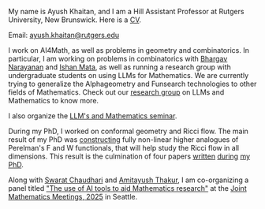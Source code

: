 My name is Ayush Khaitan, and I am a Hill Assistant Professor at Rutgers University, New Brunswick. Here is a [CV](CV.pdf). 

Email: ayush.khaitan@rutgers.edu

I work on AI4Math, as well as problems in geometry and combinatorics. In particular, I am working on problems in combinatorics with [Bhargav Narayanan](https://sites.math.rutgers.edu/~narayanan/) and [Ishan Mata](https://sites.google.com/site/ishanmata), as well as running a research group with undergraduate students on using LLMs for Mathematics. We are currently trying to generalize the Alphageometry and Funsearch technologies to other fields of Mathematics. Check out our [research group](llmath.html) on LLMs and Mathematics to know more. 

I also organize the [LLM's and Mathematics seminar](seminar.html). 

During my PhD, I worked on conformal geometry and Ricci flow. The main result of my PhD was [constructing](https://arxiv.org/pdf/2308.02061) fully non-linear higher analogues of Perelman's F and W functionals, that will help study the Ricci flow in all dimensions. This result is the culmination of four papers [written](https://arxiv.org/abs/2202.11153) [during](https://arxiv.org/pdf/2203.04719) [my](https://arxiv.org/pdf/2205.06018) [PhD](https://arxiv.org/pdf/2308.02061). 

Along with [Swarat Chaudhari](https://www.cs.utexas.edu/~swarat/) and [Amitayush Thakur](https://amit9oct.github.io), I am co-organizing a panel titled ["The use of AI tools to aid Mathematics research"](https://ayushkhaitanrutgers.github.io/ai-tools-jmm) at the [Joint Mathematics Meetings, 2025](https://jointmathematicsmeetings.org/jmm) in Seattle. 
